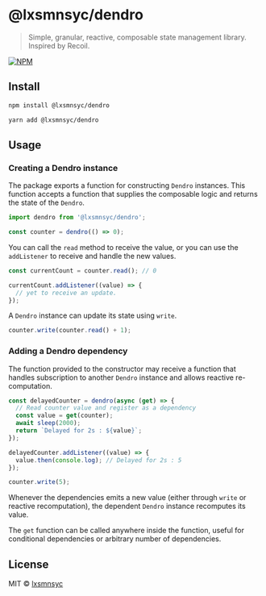 # @lxsmnsyc/dendro

> Simple, granular, reactive, composable state management library. Inspired by Recoil.

[![NPM](https://img.shields.io/npm/v/@lxsmnsyc/dendro.svg)](https://www.npmjs.com/package/@lxsmnsyc/dendro)

## Install

```bash
npm install @lxsmnsyc/dendro
```
```bash
yarn add @lxsmnsyc/dendro
```

## Usage

### Creating a Dendro instance

The package exports a function for constructing `Dendro` instances. This function accepts a function that supplies the composable logic and returns the state of the `Dendro`.

```ts
import dendro from '@lxsmnsyc/dendro';

const counter = dendro(() => 0);
```

You can call the `read` method to receive the value, or you can use the `addListener` to receive and handle the new values.

```ts
const currentCount = counter.read(); // 0

currentCount.addListener((value) => {
  // yet to receive an update.
});
```

A `Dendro` instance can update its state using `write`.

```ts
counter.write(counter.read() + 1);
```

### Adding a Dendro dependency

The function provided to the constructor may receive a function that handles subscription to another `Dendro` instance and allows reactive re-computation.

```ts
const delayedCounter = dendro(async (get) => {
  // Read counter value and register as a dependency
  const value = get(counter);
  await sleep(2000);
  return `Delayed for 2s : ${value}`;
});

delayedCounter.addListener((value) => {
  value.then(console.log); // Delayed for 2s : 5
});

counter.write(5);
```

Whenever the dependencies emits a new value (either through `write` or reactive recomputation), the dependent `Dendro` instance recomputes its value.

The `get` function can be called anywhere inside the function, useful for conditional dependencies or arbitrary number of dependencies.

## License

MIT © [lxsmnsyc](https://github.com/lxsmnsyc)